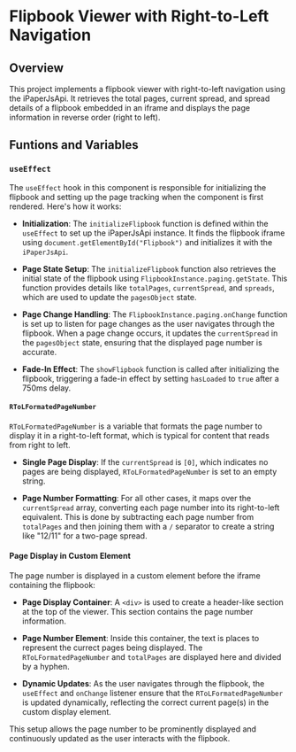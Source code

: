 # Flipbook Viewer with Right-to-Left Navigation

## Overview

This project implements a flipbook viewer with right-to-left navigation using the iPaperJsApi. It retrieves the total pages, current spread, and spread details of a flipbook embedded in an iframe and displays the page information in reverse order (right to left). 

## Funtions and Variables

### `useEffect`

The `useEffect` hook in this component is responsible for initializing the flipbook and setting up the page tracking when the component is first rendered. Here's how it works:

- **Initialization**: The `initializeFlipbook` function is defined within the `useEffect` to set up the iPaperJsApi instance. It finds the flipbook iframe using `document.getElementById("Flipbook")` and initializes it with the `iPaperJsApi`.

- **Page State Setup**: The `initializeFlipbook` function also retrieves the initial state of the flipbook using `FlipbookInstance.paging.getState`. This function provides details like `totalPages`, `currentSpread`, and `spreads`, which are used to update the `pagesObject` state.

- **Page Change Handling**: The `FlipbookInstance.paging.onChange` function is set up to listen for page changes as the user navigates through the flipbook. When a page change occurs, it updates the `currentSpread` in the `pagesObject` state, ensuring that the displayed page number is accurate.

- **Fade-In Effect**: The `showFlipbook` function is called after initializing the flipbook, triggering a fade-in effect by setting `hasLoaded` to `true` after a 750ms delay.

#### `RToLFormatedPageNumber`

`RToLFormatedPageNumber` is a variable that formats the page number to display it in a right-to-left format, which is typical for content that reads from right to left.

- **Single Page Display**: If the `currentSpread` is `[0]`, which indicates no pages are being displayed, `RToLFormatedPageNumber` is set to an empty string.

- **Page Number Formatting**: For all other cases, it maps over the `currentSpread` array, converting each page number into its right-to-left equivalent. This is done by subtracting each page number from `totalPages` and then joining them with a `/` separator to create a string like "12/11" for a two-page spread.

#### Page Display in Custom Element

The page number is displayed in a custom element before the iframe containing the flipbook:

- **Page Display Container**: A `<div>` is used to create a header-like section at the top of the viewer. This section contains the page number information.

- **Page Number Element**: Inside this container, the text is places to represent the currect pages being displayed. The `RToLFormatedPageNumber` and `totalPages` are displayed here and divided by a hyphen.

- **Dynamic Updates**: As the user navigates through the flipbook, the `useEffect` and `onChange` listener ensure that the `RToLFormatedPageNumber` is updated dynamically, reflecting the correct current page(s) in the custom display element.

This setup allows the page number to be prominently displayed and continuously updated as the user interacts with the flipbook.
